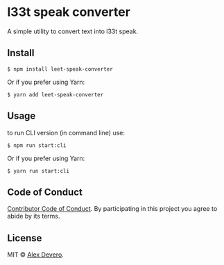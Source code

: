 # l33t speak converter

A simple utility to convert text into l33t speak.

## Install
```
$ npm install leet-speak-converter
```
Or if you prefer using Yarn:
```
$ yarn add leet-speak-converter
```

## Usage
to run CLI version (in command line) use:
```
$ npm run start:cli
```
Or if you prefer using Yarn:
```
$ yarn run start:cli
```

## Code of Conduct

[Contributor Code of Conduct](code-of-conduct.md). By participating in this project you agree to abide by its terms.

## License

MIT © [Alex Devero](https://alexdevero.com).
